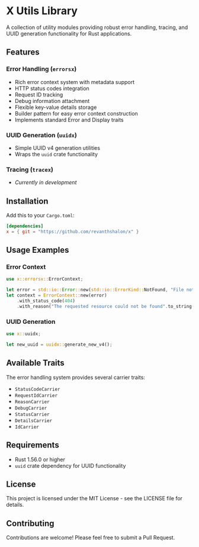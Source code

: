# X Utils Library

A collection of utility modules providing robust error handling, tracing, and UUID generation functionality for Rust applications.

## Features

### Error Handling (`errorsx`)
- Rich error context system with metadata support
- HTTP status codes integration
- Request ID tracking
- Debug information attachment
- Flexible key-value details storage
- Builder pattern for easy error context construction
- Implements standard Error and Display traits

### UUID Generation (`uuidx`)
- Simple UUID v4 generation utilities
- Wraps the `uuid` crate functionality

### Tracing (`tracex`)
- *Currently in development*

## Installation

Add this to your `Cargo.toml`:

```toml
[dependencies]
x = { git = "https://github.com/revanthshalon/x" }
```

## Usage Examples

### Error Context

```rust
use x::errorsx::ErrorContext;

let error = std::io::Error::new(std::io::ErrorKind::NotFound, "File not found");
let context = ErrorContext::new(error)
    .with_status_code(404)
    .with_reason("The requested resource could not be found".to_string());
```

### UUID Generation

```rust
use x::uuidx;

let new_uuid = uuidx::generate_new_v4();
```

## Available Traits

The error handling system provides several carrier traits:

- `StatusCodeCarrier`
- `RequestIdCarrier`
- `ReasonCarrier`
- `DebugCarrier`
- `StatusCarrier`
- `DetailsCarrier`
- `IdCarrier`

## Requirements

- Rust 1.56.0 or higher
- `uuid` crate dependency for UUID functionality

## License

This project is licensed under the MIT License - see the LICENSE file for details.

## Contributing

Contributions are welcome! Please feel free to submit a Pull Request.
